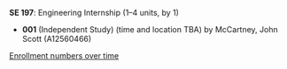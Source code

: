 **SE 197**: Engineering Internship (1–4 units, by 1)

- **001** (Independent Study) (time and location TBA) by McCartney, John Scott (A12560466)

[Enrollment numbers over time](./SE197.tsv)
